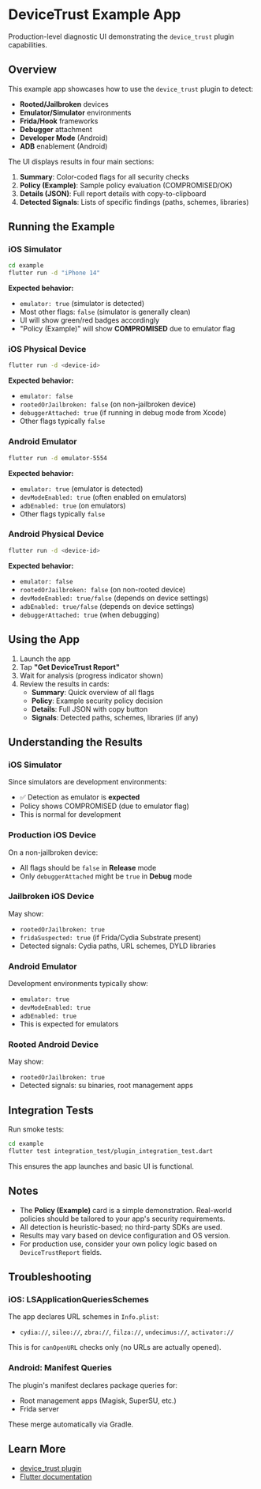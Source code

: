 # DeviceTrust Example App

Production-level diagnostic UI demonstrating the `device_trust` plugin capabilities.

## Overview

This example app showcases how to use the `device_trust` plugin to detect:

- **Rooted/Jailbroken** devices
- **Emulator/Simulator** environments
- **Frida/Hook** frameworks
- **Debugger** attachment
- **Developer Mode** (Android)
- **ADB** enablement (Android)

The UI displays results in four main sections:

1. **Summary**: Color-coded flags for all security checks
2. **Policy (Example)**: Sample policy evaluation (COMPROMISED/OK)
3. **Details (JSON)**: Full report details with copy-to-clipboard
4. **Detected Signals**: Lists of specific findings (paths, schemes, libraries)

## Running the Example

### iOS Simulator

```bash
cd example
flutter run -d "iPhone 14"
```

**Expected behavior:**
- `emulator: true` (simulator is detected)
- Most other flags: `false` (simulator is generally clean)
- UI will show green/red badges accordingly
- "Policy (Example)" will show **COMPROMISED** due to emulator flag

### iOS Physical Device

```bash
flutter run -d <device-id>
```

**Expected behavior:**
- `emulator: false`
- `rootedOrJailbroken: false` (on non-jailbroken device)
- `debuggerAttached: true` (if running in debug mode from Xcode)
- Other flags typically `false`

### Android Emulator

```bash
flutter run -d emulator-5554
```

**Expected behavior:**
- `emulator: true` (emulator is detected)
- `devModeEnabled: true` (often enabled on emulators)
- `adbEnabled: true` (on emulators)
- Other flags typically `false`

### Android Physical Device

```bash
flutter run -d <device-id>
```

**Expected behavior:**
- `emulator: false`
- `rootedOrJailbroken: false` (on non-rooted device)
- `devModeEnabled: true/false` (depends on device settings)
- `adbEnabled: true/false` (depends on device settings)
- `debuggerAttached: true` (when debugging)

## Using the App

1. Launch the app
2. Tap **"Get DeviceTrust Report"**
3. Wait for analysis (progress indicator shown)
4. Review the results in cards:
   - **Summary**: Quick overview of all flags
   - **Policy**: Example security policy decision
   - **Details**: Full JSON with copy button
   - **Signals**: Detected paths, schemes, libraries (if any)

## Understanding the Results

### iOS Simulator

Since simulators are development environments:
- ✅ Detection as emulator is **expected**
- Policy shows COMPROMISED (due to emulator flag)
- This is normal for development

### Production iOS Device

On a non-jailbroken device:
- All flags should be `false` in **Release** mode
- Only `debuggerAttached` might be `true` in **Debug** mode

### Jailbroken iOS Device

May show:
- `rootedOrJailbroken: true`
- `fridaSuspected: true` (if Frida/Cydia Substrate present)
- Detected signals: Cydia paths, URL schemes, DYLD libraries

### Android Emulator

Development environments typically show:
- `emulator: true`
- `devModeEnabled: true`
- `adbEnabled: true`
- This is expected for emulators

### Rooted Android Device

May show:
- `rootedOrJailbroken: true`
- Detected signals: su binaries, root management apps

## Integration Tests

Run smoke tests:

```bash
cd example
flutter test integration_test/plugin_integration_test.dart
```

This ensures the app launches and basic UI is functional.

## Notes

- The **Policy (Example)** card is a simple demonstration. Real-world policies should be tailored to your app's security requirements.
- All detection is heuristic-based; no third-party SDKs are used.
- Results may vary based on device configuration and OS version.
- For production use, consider your own policy logic based on `DeviceTrustReport` fields.

## Troubleshooting

### iOS: LSApplicationQueriesSchemes

The app declares URL schemes in `Info.plist`:
- `cydia://`, `sileo://`, `zbra://`, `filza://`, `undecimus://`, `activator://`

This is for `canOpenURL` checks only (no URLs are actually opened).

### Android: Manifest Queries

The plugin's manifest declares package queries for:
- Root management apps (Magisk, SuperSU, etc.)
- Frida server

These merge automatically via Gradle.

## Learn More

- [device_trust plugin](https://github.com/MuhammedErdemKazanci/device_trust)
- [Flutter documentation](https://docs.flutter.dev/)
